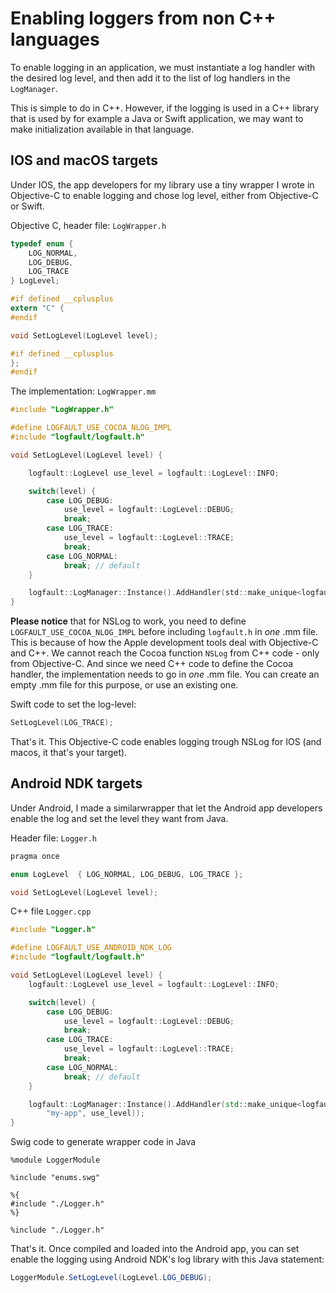 # Enabling loggers from non C++ languages

To enable logging in an application, we must instantiate a log handler with the
desired log level, and then add it to the list of log handlers in the `LogManager`.

This is simple to do in C++. However, if the logging is used in a C++ library that is
used by for example a Java or Swift application, we may want to make initialization
available in that language.

## IOS and macOS targets

Under IOS, the app developers for my library use a tiny wrapper I wrote in
Objective-C to enable logging and chose log level, either from Objective-C
or Swift.

Objective C, header file: `LogWrapper.h`
```Objective-C
typedef enum {
    LOG_NORMAL,
    LOG_DEBUG,
    LOG_TRACE
} LogLevel;

#if defined __cplusplus
extern "C" {
#endif

void SetLogLevel(LogLevel level);

#if defined __cplusplus
};
#endif
```

The implementation: `LogWrapper.mm`

```Objective-C
#include "LogWrapper.h"

#define LOGFAULT_USE_COCOA_NLOG_IMPL
#include "logfault/logfault.h"

void SetLogLevel(LogLevel level) {

    logfault::LogLevel use_level = logfault::LogLevel::INFO;

    switch(level) {
        case LOG_DEBUG:
            use_level = logfault::LogLevel::DEBUG;
            break;
        case LOG_TRACE:
            use_level = logfault::LogLevel::TRACE;
            break;
        case LOG_NORMAL:
            break; // default
    }

    logfault::LogManager::Instance().AddHandler(std::make_unique<logfault::CocoaHandler>(use_level));
}
```

**Please notice** that for NSLog to work, you need to define `LOGFAULT_USE_COCOA_NLOG_IMPL` before including
`logfault.h` in *one* .mm file. This is because of how the Apple development tools deal with Objective-C and
C++. We cannot reach the Cocoa function `NSLog` from C++ code - only from Objective-C. And since we need
C++ code to define the Cocoa handler, the implementation needs to go in *one* .mm file. You can create an
empty .mm file for this purpose, or use an existing one.

Swift code to set the log-level:
```swift
SetLogLevel(LOG_TRACE);
```

That's it. This Objective-C code enables logging trough NSLog for IOS (and macos, it that's your target).


## Android NDK targets

Under Android, I made a similarwrapper that let the Android app developers enable the log and set the level they want from Java.

Header file: `Logger.h`
```C++
pragma once

enum LogLevel  { LOG_NORMAL, LOG_DEBUG, LOG_TRACE };

void SetLogLevel(LogLevel level);
```

C++ file `Logger.cpp`
```C++
#include "Logger.h"

#define LOGFAULT_USE_ANDROID_NDK_LOG
#include "logfault/logfault.h"

void SetLogLevel(LogLevel level) {
    logfault::LogLevel use_level = logfault::LogLevel::INFO;

    switch(level) {
        case LOG_DEBUG:
            use_level = logfault::LogLevel::DEBUG;
            break;
        case LOG_TRACE:
            use_level = logfault::LogLevel::TRACE;
            break;
        case LOG_NORMAL:
            break; // default
    }

    logfault::LogManager::Instance().AddHandler(std::make_unique<logfault::AndroidHandler>(
        "my-app", use_level));
}
```

Swig code to generate wrapper code in Java
```swig
%module LoggerModule

%include "enums.swg"

%{
#include "./Logger.h"
%}

%include "./Logger.h"

```

That's it. Once compiled and loaded into the Android app, you can set enable the logging using Android NDK's log library with this Java statement:

```java
LoggerModule.SetLogLevel(LogLevel.LOG_DEBUG);

```
